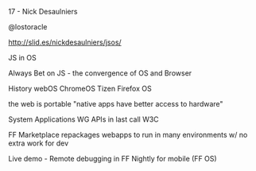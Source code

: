17 - Nick Desaulniers

@lostoracle

http://slid.es/nickdesaulniers/jsos/

JS in OS

Always Bet on JS - the convergence of OS and Browser

History
	webOS
	ChromeOS
	Tizen
	Firefox OS

the web is portable
"native apps have better access to hardware"

System Applications WG
	APIs in last call W3C

FF Marketplace repackages webapps to run in many environments w/ no extra work for dev

Live demo - Remote debugging in FF Nightly for mobile (FF OS)

